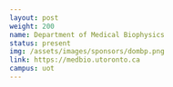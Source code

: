 ```yaml
---
layout: post
weight: 200
name: Department of Medical Biophysics
status: present
img: /assets/images/sponsors/dombp.png
link: https://medbio.utoronto.ca
campus: uot
---
```

